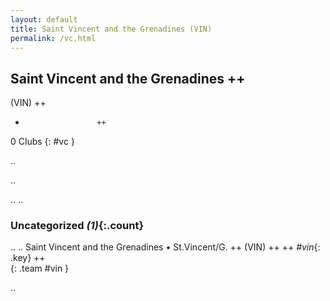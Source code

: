 ```yaml
---
layout: default
title: Saint Vincent and the Grenadines (VIN)
permalink: /vc.html
---
```



## Saint Vincent and the Grenadines   ++
(VIN)  ++
-                     ++
0 Clubs
{: #vc }


.. 




.. 




.. 
.. 


### Uncategorized _(1)_{:.count}


..
..
Saint Vincent and the Grenadines • St.Vincent/G.  ++
 (VIN) ++
 ++
_#vin_{: .key} ++
<br>
{: .team #vin }




.. 
 
